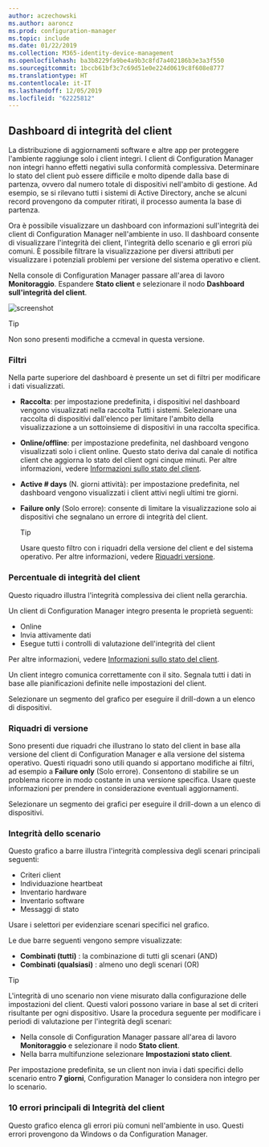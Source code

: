 ```yaml
---
author: aczechowski
ms.author: aaroncz
ms.prod: configuration-manager
ms.topic: include
ms.date: 01/22/2019
ms.collection: M365-identity-device-management
ms.openlocfilehash: ba3b8229fa9be4a9b3c8fd7a402186b3e3a3f550
ms.sourcegitcommit: 1bccb61bf3c7c69d51e0e224d0619c8f608e8777
ms.translationtype: HT
ms.contentlocale: it-IT
ms.lasthandoff: 12/05/2019
ms.locfileid: "62225812"
---
```

## <a name="bkmk_health"></a> Dashboard di integrità del client
<!--3599209-->

La distribuzione di aggiornamenti software e altre app per proteggere l'ambiente raggiunge solo i client integri. I client di Configuration Manager non integri hanno effetti negativi sulla conformità complessiva. Determinare lo stato del client può essere difficile e molto dipende dalla base di partenza, ovvero dal numero totale di dispositivi nell'ambito di gestione. Ad esempio, se si rilevano tutti i sistemi di Active Directory, anche se alcuni record provengono da computer ritirati, il processo aumenta la base di partenza. 

Ora è possibile visualizzare un dashboard con informazioni sull'integrità dei client di Configuration Manager nell'ambiente in uso. Il dashboard consente di visualizzare l'integrità dei client, l'integrità dello scenario e gli errori più comuni. È possibile filtrare la visualizzazione per diversi attributi per visualizzare i potenziali problemi per versione del sistema operativo e client. 

Nella console di Configuration Manager passare all'area di lavoro **Monitoraggio**. Espandere **Stato client** e selezionare il nodo **Dashboard sull'integrità del client**. 

![screenshot](../../media/3599209-client-health-dashboard.png)

> [!Tip]  
> Non sono presenti modifiche a ccmeval in questa versione.  


### <a name="filters"></a>Filtri

Nella parte superiore del dashboard è presente un set di filtri per modificare i dati visualizzati.

- **Raccolta**: per impostazione predefinita, i dispositivi nel dashboard vengono visualizzati nella raccolta Tutti i sistemi. Selezionare una raccolta di dispositivi dall'elenco per limitare l'ambito della visualizzazione a un sottoinsieme di dispositivi in una raccolta specifica.  

- **Online/offline**: per impostazione predefinita, nel dashboard vengono visualizzati solo i client online. Questo stato deriva dal canale di notifica client che aggiorna lo stato del client ogni cinque minuti. Per altre informazioni, vedere [Informazioni sullo stato del client](/sccm/core/clients/manage/monitor-clients#bkmk_about).  

- **Active \# days** (N. giorni attività): per impostazione predefinita, nel dashboard vengono visualizzati i client attivi negli ultimi tre giorni.  

- **Failure only** (Solo errore): consente di limitare la visualizzazione solo ai dispositivi che segnalano un errore di integrità del client.  

    > [!Tip]  
    > Usare questo filtro con i riquadri della versione del client e del sistema operativo. Per altre informazioni, vedere [Riquadri versione](#version-tiles). 


### <a name="client-health-percentage"></a>Percentuale di integrità del client

Questo riquadro illustra l'integrità complessiva dei client nella gerarchia. 

Un client di Configuration Manager integro presenta le proprietà seguenti: 
- Online  
- Invia attivamente dati  
- Esegue tutti i controlli di valutazione dell'integrità del client  

Per altre informazioni, vedere [Informazioni sullo stato del client](/sccm/core/clients/manage/monitor-clients#bkmk_about).

Un client integro comunica correttamente con il sito. Segnala tutti i dati in base alle pianificazioni definite nelle impostazioni del client.

Selezionare un segmento del grafico per eseguire il drill-down a un elenco di dispositivi.


### <a name="version-tiles"></a>Riquadri di versione

Sono presenti due riquadri che illustrano lo stato del client in base alla versione del client di Configuration Manager e alla versione del sistema operativo. Questi riquadri sono utili quando si apportano modifiche ai filtri, ad esempio a **Failure only** (Solo errore). Consentono di stabilire se un problema ricorre in modo costante in una versione specifica. Usare queste informazioni per prendere in considerazione eventuali aggiornamenti. 

Selezionare un segmento dei grafici per eseguire il drill-down a un elenco di dispositivi.


### <a name="scenario-health"></a>Integrità dello scenario

Questo grafico a barre illustra l'integrità complessiva degli scenari principali seguenti: 
- Criteri client
- Individuazione heartbeat
- Inventario hardware
- Inventario software
- Messaggi di stato

Usare i selettori per evidenziare scenari specifici nel grafico. 

Le due barre seguenti vengono sempre visualizzate:

- **Combinati (tutti)** : la combinazione di tutti gli scenari (AND)  
- **Combinati (qualsiasi)** : almeno uno degli scenari (OR)

> [!Tip]  
> L'integrità di uno scenario non viene misurato dalla configurazione delle impostazioni del client. Questi valori possono variare in base al set di criteri risultante per ogni dispositivo. Usare la procedura seguente per modificare i periodi di valutazione per l'integrità degli scenari:
> - Nella console di Configuration Manager passare all'area di lavoro **Monitoraggio** e selezionare il nodo **Stato client**.  
> - Nella barra multifunzione selezionare **Impostazioni stato client**.  
> 
> Per impostazione predefinita, se un client non invia i dati specifici dello scenario entro **7 giorni**, Configuration Manager lo considera non integro per lo scenario.


### <a name="top-10-client-health-failures"></a>10 errori principali di Integrità del client

Questo grafico elenca gli errori più comuni nell'ambiente in uso. Questi errori provengono da Windows o da Configuration Manager. 

<!-- The following list includes some of the more common failures overall:

#### Failure 1 title
Failure 1 description

Solution for failure 1 -->
